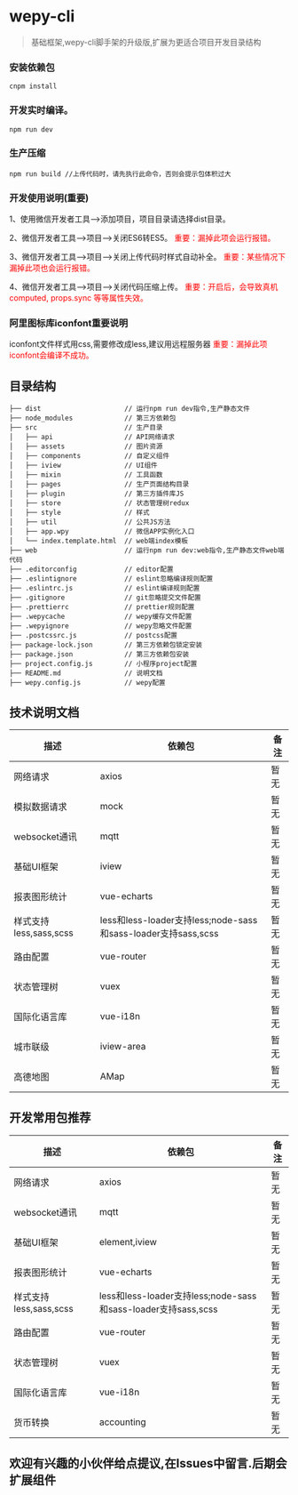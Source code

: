 # wepy-cli

> 基础框架,wepy-cli脚手架的升级版,扩展为更适合项目开发目录结构

### 安装依赖包
	cnpm install

### 开发实时编译。
	npm run dev

### 生产压缩
	npm run build //上传代码时，请先执行此命令，否则会提示包体积过大

### 开发使用说明(重要)

1、使用微信开发者工具-->添加项目，项目目录请选择dist目录。

2、微信开发者工具-->项目-->关闭ES6转ES5。 <font color=red>重要：漏掉此项会运行报错。</font> 

3、微信开发者工具-->项目-->关闭上传代码时样式自动补全。  <font color=red>重要：某些情况下漏掉此项也会运行报错。</font> 

4、微信开发者工具-->项目-->关闭代码压缩上传。  <font color=red>重要：开启后，会导致真机computed, props.sync 等等属性失效。</font> 

### 阿里图标库iconfont重要说明
iconfont文件样式用css,需要修改成less,建议用远程服务器  <font color=red>重要：漏掉此项iconfont会编译不成功。</font> 

## 目录结构
```
├── dist                     // 运行npm run dev指令,生产静态文件
├── node_modules             // 第三方依赖包
├── src                      // 生产目录
│   ├── api                  // API网络请求
│   ├── assets               // 图片资源
│   ├── components           // 自定义组件
│   ├── iview                // UI组件
│   ├── mixin                // 工具函数
│   ├── pages                // 生产页面结构目录
│   ├── plugin               // 第三方插件库JS
│   ├── store                // 状态管理树redux
│   ├── style                // 样式
│   ├── util                 // 公共JS方法
│   ├── app.wpy              // 微信APP实例化入口
│   └── index.template.html  // web端index模板
├── web                      // 运行npm run dev:web指令,生产静态文件web端代码
├── .editorconfig            // editor配置
├── .eslintignore            // eslint忽略编译规则配置
├── .eslintrc.js             // eslint编译规则配置
├── .gitignore               // git忽略提交文件配置
├── .prettierrc              // prettier规则配置
├── .wepycache               // wepy缓存文件配置
├── .wepyignore              // wepy忽略文件配置
├── .postcssrc.js            // postcss配置
├── package-lock.json        // 第三方依赖包锁定安装
├── package.json             // 第三方依赖包安装
├── project.config.js        // 小程序project配置
├── README.md                // 说明文档
├── wepy.config.js           // wepy配置
```

## 技术说明文档
| 描述                       | 依赖包                   | 备注                      |
|----------------------------|--------------------------|---------------------------|
| 网络请求                   | axios                    |暂无                       |
| 模拟数据请求               | mock                     |暂无                       |
| websocket通讯              | mqtt                     |暂无                       |
| 基础UI框架                 | iview                    |暂无                       |
| 报表图形统计               | vue-echarts              |暂无                       |
| 样式支持less,sass,scss     | less和less-loader支持less;node-sass和sass-loader支持sass,scss|暂无         |
| 路由配置                   | vue-router               |暂无                       |
| 状态管理树                 | vuex                     |暂无                       |
| 国际化语言库               | vue-i18n                 |暂无                       |
| 城市联级                   | iview-area               |暂无                       |
| 高德地图                   | AMap                     |暂无                       |


## 开发常用包推荐
| 描述                       | 依赖包                   |备注                       |
|----------------------------|--------------------------|---------------------------|
| 网络请求                   | axios                    |暂无                       |
| websocket通讯              | mqtt                     |暂无                       |
| 基础UI框架                 | element,iview            |暂无                       |
| 报表图形统计               | vue-echarts              |暂无                       |
| 样式支持less,sass,scss     | less和less-loader支持less;node-sass和sass-loader支持sass,scss|暂无         |
| 路由配置                   | vue-router               |暂无                       |
| 状态管理树                 | vuex                     |暂无                       |
| 国际化语言库               | vue-i18n                 |暂无                       |
| 货币转换                   | accounting               |暂无                       |

## 欢迎有兴趣的小伙伴给点提议,在Issues中留言.后期会扩展组件